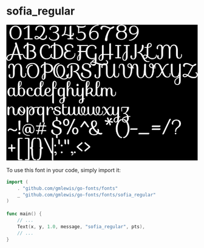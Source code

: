 # sofia_regular

![sofia_regular](sofia_regular.png)

To use this font in your code, simply import it:

```go
import (
	. "github.com/gmlewis/go-fonts/fonts"
	_ "github.com/gmlewis/go-fonts/fonts/sofia_regular"
)

func main() {
	// ...
	Text(x, y, 1.0, message, "sofia_regular", pts),
	// ...
}
```
